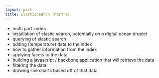 ```yaml
---
layout: post
title: ElasticSearch (Part 0)
---
```

* multi part series
* installation of elastic search, potentially on a digital ocean droplet
* querying of elastic search
* adding (temperature) data to the index
* how to gather information from the index
* applying facets to the data
* building a javascript / backbone application that will retrieve the data
* filtering the data
* drawing line charts based off of that data
